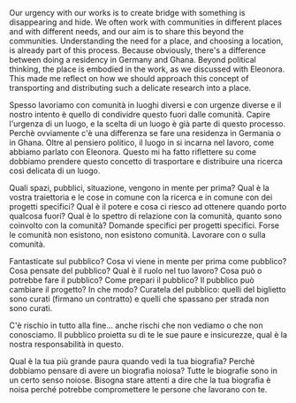 Our urgency with our works is to create bridge with something is disappearing and hide.
We often work with communities in different places and with different needs, and our aim is to share this beyond the communities.
Understanding the need for a place, and choosing a location, is already part of this process. Because obviously, there's a difference between doing a residency in Germany and Ghana. Beyond political thinking, the place is embodied in the work, as we discussed with Eleonora. This made me reflect on how we should approach this concept of transporting and distributing such a delicate research into a place.

Spesso lavoriamo con comunità in luoghi diversi e con urgenze diverse e il nostro intento è quello di condividre questo fuori dalle comunità.
Capire l'urgenza di un luogo, e la scelta di un luogo è già parte di questo processo. Perchè ovviamente c'è una differenza se fare una residenza in Germania o in Ghana. Oltre al pensiero politico, il luogo in si incarna nel lavoro, come abbiamo parlato con Eleonora. Questo mi ha fatto riflettere su come dobbiamo prendere questo concetto di trasportare e distribuire una ricerca così delicata di un luogo.

Quali spazi, pubblici, situazione, vengono in mente per prima?
Qual è la vostra traiettoria e le cose in comune con la ricerca e in comune con dei progetti specifici?
Qual è il potere e cosa ci riesco ad ottenere quando porto qualcosa fuori?
Qual è lo spettro di relazione con la comunità, quanto sono coinvolto con la comunità?
Domande specifici per progetti specifici.
Forse le comunità non esistono, non esistono comunità.
Lavorare con o sulla comunità.

Fantasticate sul pubblico? Cosa vi viene in mente per prima come pubblico? Cosa pensate del pubblico? Qual è il ruolo nel tuo lavoro? Cosa può o potrebbe fare il pubblico? Come prepari il pubblico? Il pubblico può cambiare il progetto? In che modo?
Curatela del pubblico: quelli del biglietto sono curati (firmano un contratto) e quelli che spassano per strada non sono curati.

C'è rischio in tutto alla fine... anche rischi che non vediamo o che non conosciamo.
Il pubblico proietta su di te le sue paure e insicurezze, qual è la nostra responsabilità in questo.

Qual è la tua più grande paura quando vedi la tua biografia?
Perchè dobbiamo pensare di avere un biografia noiosa?
Tutte le biografie sono in un certo senso noiose.
Bisogna stare attenti a dire che la tua biografia è noisa perché potrebbe compromettere le persone che lavorano con te.